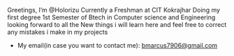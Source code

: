 Greetings, I’m @Holorizu
Currently a Freshman at CIT Kokrajhar
Doing my first degree 1st Semester of Btech in Computer science and Engineering
looking forward to all the New things i will learn here and feel free to correct any mistakes i make in my projects
- My email(in case you want to contact me): bmarcus7906@gmail.com

